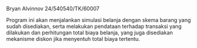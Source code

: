 Bryan Alvinnov
24/540540/TK/60007

Program ini akan menjalankan simulasi belanja dengan skema barang yang sudah disediakan, serta melakukan pendataan terhadap transaksi yang dilakukan dan perhitungan total biaya belanja, yang juga disediakan mekanisme diskon jika menyentuh total biaya tertentu. 
